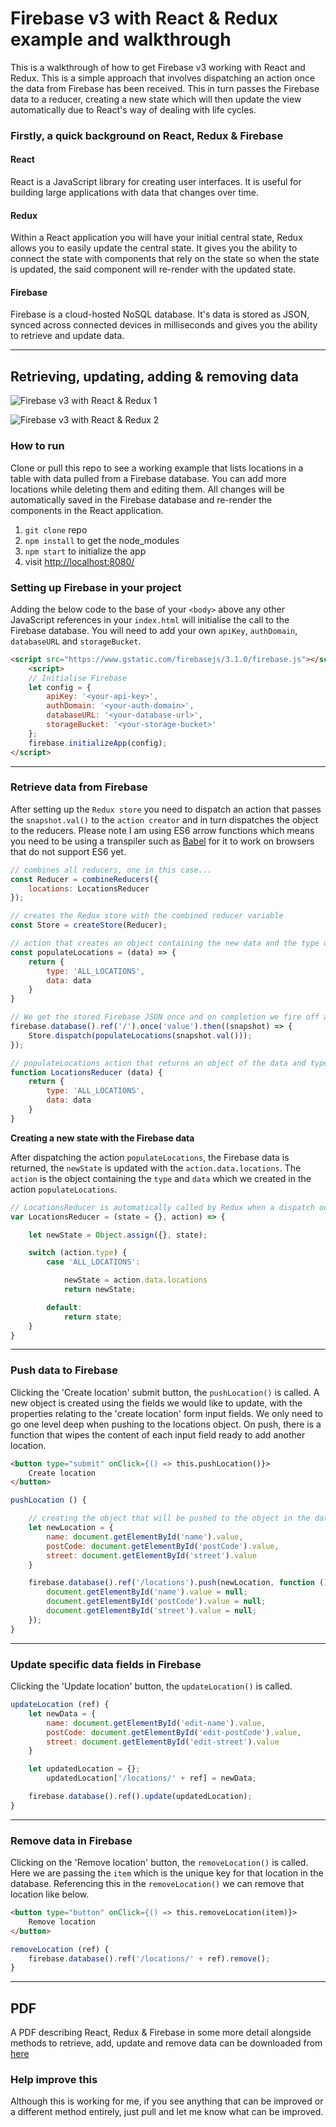 # Firebase v3 with React & Redux example and walkthrough

This is a walkthrough of how to get Firebase v3 working with React and Redux. This is a simple approach that involves dispatching an action once the data from Firebase has been received. This in turn passes the Firebase data to a reducer, creating a new state which will then update the view automatically due to React's way of dealing with life cycles.

### Firstly, a quick background on React, Redux & Firebase

#### React

React is a JavaScript library for creating user interfaces. It is useful for building large applications with data that changes over time.

#### Redux

Within a React application you will have your initial central state, Redux allows you to easily update the central state. It gives you the ability to connect the state with components that rely on the state so when the state is updated, the said component will re-render with the updated state.

#### Firebase

Firebase is a cloud-hosted NoSQL database. It's data is stored as JSON, synced across connected devices in milliseconds and gives you the ability to retrieve and update data.


---


## Retrieving, updating, adding & removing data

![Firebase v3 with React & Redux 1](images/redux-1.jpg)

![Firebase v3 with React & Redux 2](images/redux-2.jpg)

### How to run

Clone or pull this repo to see a working example that lists locations in a table with data pulled from a Firebase database. You can add more locations while deleting them and editing them. All changes will be automatically saved in the Firebase database and re-render the components in the React application.

1. `git clone` repo
2. `npm install` to get the node_modules
3. `npm start` to initialize the app
4. visit [http://localhost:8080/](http://localhost:8080/)

### Setting up Firebase in your project

Adding the below code to the base of your `<body>` above any other JavaScript references in your `index.html` will initialise the call to the Firebase database.
You will need to add your own `apiKey`, `authDomain`, `databaseURL` and `storageBucket`.

```html
<script src="https://www.gstatic.com/firebasejs/3.1.0/firebase.js"></script>
    <script>
    // Initialise Firebase
    let config = {
        apiKey: '<your-api-key>',
        authDomain: '<your-auth-domain>',
        databaseURL: '<your-database-url>',
        storageBucket: '<your-storage-bucket>'
    };
    firebase.initializeApp(config);
</script>
```

---


### Retrieve data from Firebase

After setting up the `Redux store` you need to dispatch an action that passes the `snapshot.val()` to the `action creator` and in turn dispatches the object to the reducers. Please note I am using ES6 arrow functions which means you need to be using a transpiler such as [Babel](https://babeljs.io/) for it to work on browsers that do not support ES6 yet.

```javascript
// combines all reducers, one in this case...
const Reducer = combineReducers({
    locations: LocationsReducer
});

// creates the Redux store with the combined reducer variable
const Store = createStore(Reducer);

// action that creates an object containing the new data and the type of action
const populateLocations = (data) => {
    return {
        type: 'ALL_LOCATIONS',
        data: data
    }
}

// We get the stored Firebase JSON once and on completion we fire off a dispatch
firebase.database().ref('/').once('value').then((snapshot) => {
    Store.dispatch(populateLocations(snapshot.val()));
});

// populateLocations action that returns an object of the data and type so when it is passed into the reducer, we know what should be updated
function LocationsReducer (data) {
    return {
        type: 'ALL_LOCATIONS',
        data: data
    }
}
```

**Creating a new state with the Firebase data**

After dispatching the action `populateLocations`, the Firebase data is returned, the `newState` is updated with the `action.data.locations`. The `action` is the object containing the `type` and `data` which we created in the action `populateLocations`.

```javascript
// LocationsReducer is automatically called by Redux when a dispatch occurs
var LocationsReducer = (state = {}, action) => {

    let newState = Object.assign({}, state);

    switch (action.type) {
        case 'ALL_LOCATIONS':

            newState = action.data.locations
            return newState;

        default:
            return state;
    }
}
```

---


### Push data to Firebase

Clicking the 'Create location' submit button, the `pushLocation()` is called. A new object is created using the fields we would like to update, with the properties relating to the 'create location' form input fields. We only need to go one level deep when pushing to the locations object. On push, there is a function that wipes the content of each input field ready to add another location.

```html
<button type="submit" onClick={() => this.pushLocation()}>
    Create location
</button>
```

```javascript
pushLocation () {

    // creating the object that will be pushed to the object in the database
    let newLocation = {
        name: document.getElementById('name').value,
        postCode: document.getElementById('postCode').value,
        street: document.getElementById('street').value
    }

    firebase.database().ref('/locations').push(newLocation, function () {
        document.getElementById('name').value = null;
        document.getElementById('postCode').value = null;
        document.getElementById('street').value = null;
    });
}
```

---

### Update specific data fields in Firebase

Clicking the 'Update location' button, the `updateLocation()` is called.

```javascript
updateLocation (ref) {
    let newData = {
        name: document.getElementById('edit-name').value,
        postCode: document.getElementById('edit-postCode').value,
        street: document.getElementById('edit-street').value
    }

    let updatedLocation = {};
        updatedLocation['/locations/' + ref] = newData;

    firebase.database().ref().update(updatedLocation);
}
```

---

### Remove data in Firebase

Clicking on the 'Remove location' button, the `removeLocation()` is called. Here we are passing the `item` which is the unique key for that location in the database. Referencing this in the `removeLocation()` we can remove that location like below.

```html
<button type="button" onClick={() => this.removeLocation(item)}>
    Remove location
</button>
```

```javascript
removeLocation (ref) {
    firebase.database().ref('/locations/' + ref).remove();
}
```

---

## PDF

A PDF describing React, Redux & Firebase in some more detail alongside methods to retrieve, add, update and remove data can be downloaded from [here](https://firebasestorage.googleapis.com/v0/b/fir-react-redux-example.appspot.com/o/react%20redux%20firebase.pdf?alt=media&token=4eff9a0d-d13d-4760-ac29-133daa6568da)

### Help improve this

Although this is working for me, if you see anything that can be improved or a different method entirely, just pull and let me know what can be improved.
